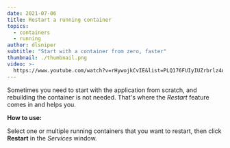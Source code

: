 ```yaml
---
date: 2021-07-06
title: Restart a running container
topics:
  - containers
  - running
author: dlsniper
subtitle: "Start with a container from zero, faster"
thumbnail: ./thumbnail.png
video: >-
  https://www.youtube.com/watch?v=rHywojkCvIE&list=PLQ176FUIyIUZrbrlz4AY1V8VzBJKZyVlW&index=115
---
```


Sometimes you need to start with the application from scratch, and rebuilding the container is not needed. That's where the _Restart_ feature comes in and helps you.

**How to use:**

Select one or multiple running containers that you want to restart, then click **Restart** in the
_Services_ window.
